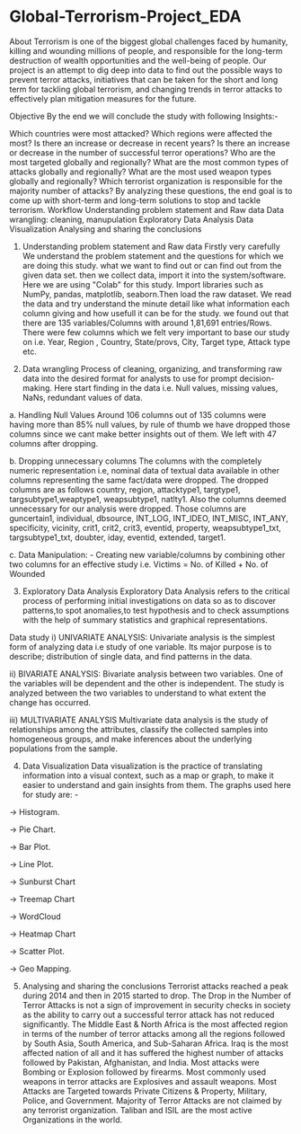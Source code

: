 # Global-Terrorism-Project_EDA
About
Terrorism is one of the biggest global challenges faced by humanity, killing and wounding millions of people, and responsible for the long-term destruction of wealth opportunities and the well-being of people. Our project is an attempt to dig deep into data to find out the possible ways to prevent terror attacks, initiatives that can be taken for the short and long term for tackling global terrorism, and changing trends in terror attacks to effectively plan mitigation measures for the future.

Objective
By the end we will conclude the study with following Insights:-

Which countries were most attacked?
Which regions were affected the most?
Is there an increase or decrease in recent years?
Is there an increase or decrease in the number of successful terror operations?
Who are the most targeted globally and regionally?
What are the most common types of attacks globally and regionally?
What are the most used weapon types globally and regionally?
Which terrorist organization is responsible for the majority number of attacks? By analyzing these questions, the end goal is to come up with short-term and long-term solutions to stop and tackle terrorism.
Workflow
Understanding problem statement and Raw data
Data wrangling: cleaning, manupulation
Exploratory Data Analysis
Data Visualization
Analysing and sharing the conclusions
1. Understanding problem statement and Raw data
Firstly very carefully We understand the problem statement and the questions for which we are doing this study. what we want to find out or can find out from the given data set. then we collect data, import it into the system/software. Here we are using "Colab" for this study. Import libraries such as NumPy, pandas, matplotlib, seaborn.Then load the raw dataset. We read the data and try understand the minute detail like what information each column giving and how usefull it can be for the study. we found out that there are 135 variables/Columns with around 1,81,691 entries/Rows. There were few columns which we felt very important to base our study on i.e. Year, Region , Country, State/provs, City, Target type, Attack type etc.

2. Data wrangling
Process of cleaning, organizing, and transforming raw data into the desired format for analysts to use for prompt decision-making. Here start finding in the data i.e. Null values, missing values, NaNs, redundant values of data.

a. Handling Null Values
Around 106 columns out of 135 columns were having more than 85% null values, by rule of thumb we have dropped those columns since we cant make better insights out of them. We left with 47 columns after dropping.

b. Dropping unnecessary columns
The columns with the completely numeric representation i.e, nominal data of textual data available in other columns representing the same fact/data were dropped. The dropped columns are as follows country, region, attacktype1, targtype1, targsubtype1,weaptype1, weapsubtype1, natlty1. Also the columns deemed unnecessary for our analysis were dropped. Those columns are guncertain1, individual, dbsource, INT_LOG, INT_IDEO, INT_MISC, INT_ANY, specificity, vicinity, crit1, crit2, crit3, eventid, property, weapsubtype1_txt, targsubtype1_txt, doubter, iday, eventid, extended, target1.

c. Data Manipulation: - Creating new variable/columns by combining other two columns for an effective study i.e.
Victims = No. of Killed + No. of Wounded

3. Exploratory Data Analysis
Exploratory Data Analysis refers to the critical process of performing initial investigations on data so as to discover patterns,to spot anomalies,to test hypothesis and to check assumptions with the help of summary statistics and graphical representations.

Data study
i) UNIVARIATE ANALYSIS:
Univariate analysis is the simplest form of analyzing data i.e study of one variable. Its major purpose is to describe; distribution of single data, and find patterns in the data.

ii) BIVARIATE ANALYSIS:
Bivariate analysis between two variables. One of the variables will be dependent and the other is independent. The study is analyzed between the two variables to understand to what extent the change has occurred.

iii) MULTIVARIATE ANALYSIS
Multivariate data analysis is the study of relationships among the attributes, classify the collected samples into homogeneous groups, and make inferences about the underlying populations from the sample.

4. Data Visualization
Data visualization is the practice of translating information into a visual context, such as a map or graph, to make it easier to understand and gain insights from them. The graphs used here for study are: -

-> Histogram.

-> Pie Chart.

-> Bar Plot.

-> Line Plot.

-> Sunburst Chart

-> Treemap Chart

-> WordCloud

-> Heatmap Chart

-> Scatter Plot.

-> Geo Mapping.

5. Analysing and sharing the conclusions
Terrorist attacks reached a peak during 2014 and then in 2015 started to drop.
The Drop in the Number of Terror Attacks is not a sign of improvement in security checks in society as the ability to carry out a successful terror attack has not reduced significantly.
The Middle East & North Africa is the most affected region in terms of the number of terror attacks among all the regions followed by South Asia, South America, and Sub-Saharan Africa.
Iraq is the most affected nation of all and it has suffered the highest number of attacks followed by Pakistan, Afghanistan, and India.
Most attacks were Bombing or Explosion followed by firearms.
Most commonly used weapons in terror attacks are Explosives and assault weapons.
Most Attacks are Targeted towards Private Citizens & Property, Military, Police, and Government.
Majority of Terror Attacks are not claimed by any terrorist organization.
Taliban and ISIL are the most active Organizations in the world.
